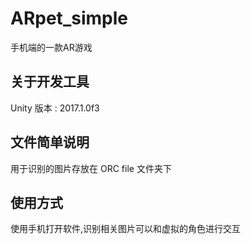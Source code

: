 # ARpet_simple
手机端的一款AR游戏

## 关于开发工具
Unity 版本 : 2017.1.0f3

## 文件简单说明
用于识别的图片存放在 ORC file 文件夹下

## 使用方式
使用手机打开软件,识别相关图片可以和虚拟的角色进行交互
